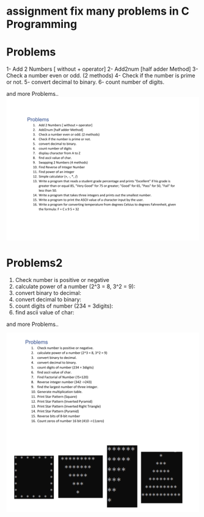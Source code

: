 # assignment fix many problems in C Programming
# Problems 
  1- Add 2 Numbers [ without + operator]
  2- Add2num [half adder Method] 
  3- Check a number even or odd. (2 methods)
  4- Check if the number is prime or not.
  5- convert decimal to binary.
  6- count number of digits.
  
  and more Problems..
![assignment](https://github.com/ahmed-eldesoky284/assignment/blob/main/Problems/Problems.png)

  



# Problems2

  1. Check number is positive or negative
  2. calculate power of a number (2^3 = 8, 3^2 = 9):
  3. convert binary to decimal:
  4. convert decimal to binary:
  5. count digits of number (234 = 3digits):
  6. find ascii value of char:
  
  and more Problems..


![assignment](https://github.com/ahmed-eldesoky284/assignment/blob/main/Problems2‏/Problems2.png)


  
